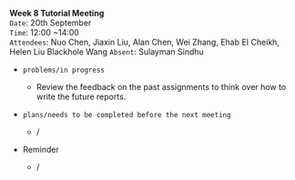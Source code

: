 **Week 8 Tutorial Meeting**  
`Date`: 20th September  
`Time`: 12:00 ~14:00  
`Attendees`: Nuo Chen, Jiaxin Liu, Alan Chen, Wei Zhang, Ehab EI Cheikh, Helen Liu Blackhole Wang
`Absent`: Sulayman Sindhu	

- `problems/in progress`
    - Review the feedback on the past assignments to think over how to write the future reports.

- `plans/needs to be completed before the next meeting`
    - /

- Reminder
    - /